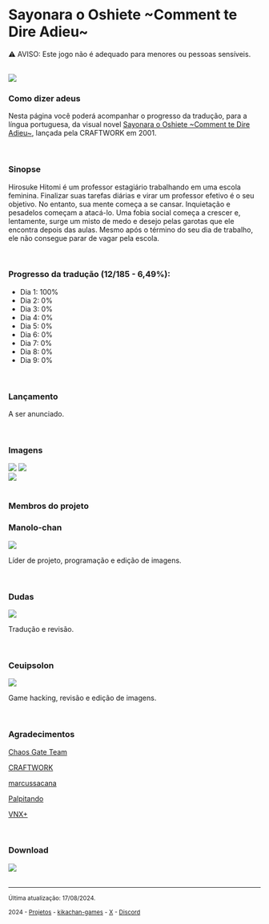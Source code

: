<h1>Sayonara o Oshiete ~Comment te Dire Adieu~</h1>

⚠️ AVISO: Este jogo não é adequado para menores ou pessoas sensíveis.
<br/>
<br/>

<img src="https://kikachangames.github.io/sayooshi/00.jpg">
<br/>

<h3>Como dizer adeus</h3>
<p>Nesta página você poderá acompanhar o progresso da tradução, para a língua portuguesa, da visual novel <a href="https://vndb.org/v1200" target="_blank">Sayonara o Oshiete ~Comment te Dire Adieu~</a>, lançada pela CRAFTWORK em 2001.</p>
<br/>

<h3>Sinopse</h3>
<p>Hirosuke Hitomi é um professor estagiário trabalhando em uma escola feminina. Finalizar suas tarefas diárias e virar um professor efetivo é o seu objetivo. No entanto, sua mente começa a se cansar. Inquietação e pesadelos começam a atacá-lo. Uma fobia social começa a crescer e, lentamente, surge um misto de medo e desejo pelas garotas que ele encontra depois das aulas. Mesmo após o término do seu dia de trabalho, ele não consegue parar de vagar pela escola.</p>
<br/>

<h3>Progresso da tradução (12/185 - 6,49%):</h3>
<ul>
    <li>Dia 1: 100%</li>
    <li>Dia 2: 0%</li>
    <li>Dia 3: 0%</li>
    <li>Dia 4: 0%</li>
    <li>Dia 5: 0%</li>
    <li>Dia 6: 0%</li>
    <li>Dia 7: 0%</li>
    <li>Dia 8: 0%</li>
    <li>Dia 9: 0%</li>
</ul>
<br/>
<h3>Lançamento</h3>
<p>A ser anunciado.</p>
<br/>

<h3>Imagens</h3>
<img src="https://kikachangames.github.io/sayooshi/01.png">
<img src="https://kikachangames.github.io/sayooshi/02.png"><br/>
<img src="https://kikachangames.github.io/sayooshi/03.png">
<br/>
<br/>

<h3>Membros do projeto</h3>

<h3>Manolo-chan</h3>
<img src="https://kikachangames.github.io/air/manolo.png">
<p>Líder de projeto, programação e edição de imagens.</p>
<br/>

<h3>Dudas</h3>
<img src="https://kikachangames.github.io/sayooshi/dudas.png">
<p>Tradução e revisão.</p>
<br/>

<h3>Ceuipsolon</h3>
<img src="https://kikachangames.github.io/higanbana1-pt-br/ceuipsolon.png">
<p>Game hacking, revisão e edição de imagens.</p>
<br/>

<h3>Agradecimentos</h3>
<p><a href="https://chaosgate.team/" target="_blank">Chaos Gate Team</a></p>
<p><a href="http://craftwork.product.co.jp/" target="_blank">CRAFTWORK</a></p>
<p><a href="https://github.com/marcussacana/SiglusSceneManager" target="_blank">marcussacana</a></p>
<p><a href="https://www.youtube.com/@Palpitando_123" target="_blank">Palpitando</a></p>
<p><a href="https://vnx.uvnworks.com/" target="_blank">VNX+</a></p>
<br/>
<h3>Download</h3>
<img src="https://kikachangames.github.io/sayooshi/tbl.jpg">

<br/>
<br/>


<hr>
<p><small>Última atualização: 17/08/2024.</small></p>
<p><small>2024 - <a href="https://kikachangames.github.io/projetos/">Projetos</a> - <a href="https://kikachan-games.itch.io/" target="_blank">kikachan-games</a> - <a href="https://twitter.com/kikachangames/" target="_blank">X</a> - <a href="https://discord.gg/jsm8yKtu2E" target="_blank">Discord</a></small></p>

